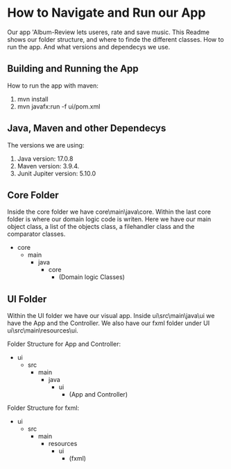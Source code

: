 # How to Navigate and Run our App
Our app 'Album-Review lets useres, rate and save music. This Readme shows our folder structure, and where to finde the different classes. How to run the app. And what versions and dependecys we use.

## Building and Running the App
How to run the app with maven:
1. mvn install
2. mvn javafx:run -f ui/pom.xml

## Java, Maven and other Dependecys
The versions we are using:
1. Java version: 17.0.8
2. Maven version: 3.9.4.
3. Junit Jupiter version: 5.10.0

## Core Folder
Inside the core folder we have core\main\java\core. Within the last core folder is where our domain logic code is writen. Here we have our main object class, a list of the objects class, a filehandler class and the comparator classes.
- core
  - main
    - java
      - core
        - (Domain logic Classes)

## UI Folder
Within the UI folder we have our visual app. Inside ui\src\main\java\ui we have the App and the Controller. We also have our fxml folder under UI ui\src\main\resources\ui.

Folder Structure for App and Controller:
- ui
    - src
        - main
            - java
                - ui
                    - (App and Controller)

Folder Structure for fxml:
- ui
    - src
        - main
            - resources 
                - ui
                    - (fxml)